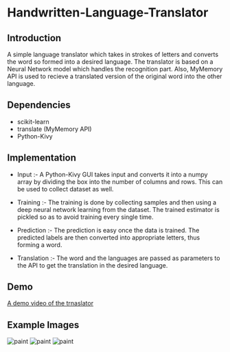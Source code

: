 # Handwritten-Language-Translator

## Introduction

A simple language translator which takes in strokes of letters and converts the word so formed into a desired language. The translator is based on a Neural Network model which handles the recognition part. Also, MyMemory API is used to recieve a translated version of the original word into the other language.

## Dependencies

* scikit-learn
* translate (MyMemory API)
* Python-Kivy

## Implementation

* Input :- A Python-Kivy GUI takes input and converts it into a numpy array by dividing the box into the number of columns and rows. This can be used to collect dataset as well.

* Training :- The training is done by collecting samples and then using a deep neural network learning from the dataset. The trained estimator is pickled so as to avoid training every single time.

* Prediction :- The prediction is easy once the data is trained. The predicted labels are then converted into appropriate letters, thus forming a word.

* Translation :- The word and the languages are passed as parameters to the API to get the translation in the desired language.

## Demo

[A demo video of the trnaslator](https://www.youtube.com/watch?v=KbpMcCN0BSA)

## Example Images

![paint](https://user-images.githubusercontent.com/25536866/31424471-177de48a-ae78-11e7-835e-bdde76e56747.jpeg)
![paint](https://user-images.githubusercontent.com/25536866/31424488-35a0796e-ae78-11e7-83e4-29084315db19.jpeg)
![paint](https://user-images.githubusercontent.com/25536866/31424513-4de0d622-ae78-11e7-8a96-32c9d59abf53.jpeg)
